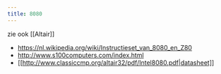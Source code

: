 ```yaml
---
title: 8080
---
```

zie ook [[Altair]]

* https://nl.wikipedia.org/wiki/Instructieset_van_8080_en_Z80
* http://www.s100computers.com/index.html
* [[http://www.classiccmp.org/altair32/pdf/Intel8080.pdf|datasheet]]
